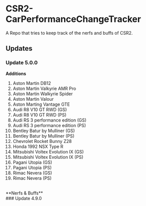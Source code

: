 # CSR2-CarPerformanceChangeTracker
A Repo that tries to keep track of the nerfs and buffs of CSR2.

## Updates
### Update 5.0.0
**Additions**<br>
1. Aston Martin DB12<br>
2. Aston Martin Valkyrie AMR Pro<br>
3. Aston Martin Walkyrie Spider<br>
4. Aston Martin Valour<br>
5. Aston Marting Vantage GTE<br>
6. Audi R8 V10 GT RWD (GS)<br>
7. Audi R8 V10 GT RWD (PS)<br>
8. Audi RS 3 performance edition (GS)<br>
9. Audi RS 3 performance edition (PS)<br>
10. Bentley Batur by Mulliner (GS)<br>
11. Bentley Batur by Mulliner (PS)<br>
12. Chevrolet Rocket Bunny Z28<br>
13. Honda 1992 NSX Type R<br>
14. Mitsubishi Voltex Evolution IX (GS)<br>
15. Mitsubishi Voltex Evolution IX (PS)<br>
16. Pagani Utopia (GS)<br>
17. Pagani Utopia (PS)<br>
18. Rimac Nevera (GS)<br>
19. Rimac Nevera (PS)<br>
<br>
**Nerfs & Buffs**<br>
### Update 4.9.0